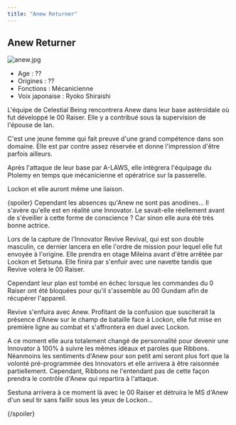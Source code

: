 ```yaml
---
title: "Anew Returner"
---
```


Anew Returner
-------------

![anew.jpg](/images/stories/saga/gundam00/persos/s2/anew.jpg "anew.jpg")
- Age : ??  
- Origines : ??  
- Fonctions : Mécanicienne  
- Voix japonaise : Ryoko Shiraishi


L'équipe de Celestial Being rencontrera Anew dans leur base astéroïdale où fut développé le 00 Raiser. Elle y a contribué sous la supervision de l'épouse de Ian.


C'est une jeune femme qui fait preuve d'une grand compétence dans son domaine. Elle est par contre assez réservée et donne l'impression d'être parfois ailleurs.


Après l'attaque de leur base par A-LAWS, elle intègrera l'équipage du Ptolemy en temps que mécanicienne et opératrice sur la passerelle.


Lockon et elle auront même une liaison.


{spoiler}
Cependant les absences qu'Anew ne sont pas anodines... Il s'avère qu'elle est en réalité une Innovator. Le savait-elle réellement avant de s'éveiller à cette forme de conscience ? Car sinon elle aura été très bonne actrice.


Lors de la capture de l'Innovator Revive Revival, qui est son double masculin, ce dernier lancera en elle l'ordre de mission pour lequel elle fut envoyée à l'origine. Elle prendra en otage Mileina avant d'être arrêtée par Lockon et Setsuna. Elle finira par s'enfuir avec une navette tandis que Revive volera le 00 Raiser.


Cependant leur plan est tombé en échec lorsque les commandes du 0 Raiser ont été bloquées pour qu'il s'assemble au 00 Gundam afin de récupérer l'appareil.


Revive s'enfuira avec Anew. Profitant de la confusion que susciterait la présence d'Anew sur le champ de bataille face à Lockon, elle fut mise en première ligne au combat et s'affrontera en duel avec Lockon.


A ce moment elle aura totalement changé de personnalité pour devenir une Innovator à 100% à suivre les mêmes idéaux et paroles que Ribbons. Néanmoins les sentiments d'Anew pour son petit ami seront plus fort que la volonté pré-programmée des Innovators et elle arrivera à être raisonnée partiellement. Cependant, Ribbons ne l'entendant pas de cette façon prendra le contrôle d'Anew qui repartira à l'attaque.


Sestuna arrivera à ce moment là avec le 00 Raiser et détruira le MS d'Anew d'un seul tir sans faillir sous les yeux de Lockon...


{/spoiler}